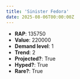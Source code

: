 ```yaml
---
title: 'Sinister Fedora'
date: 2025-08-06T00:00:00Z
---
```

- **RAP**: 135750
- **Value**: 220000
- **Demand level**: 1
- **Trend**: 2
- **Projected?**: True
- **Hyped?**: True
- **Rare?**: True

